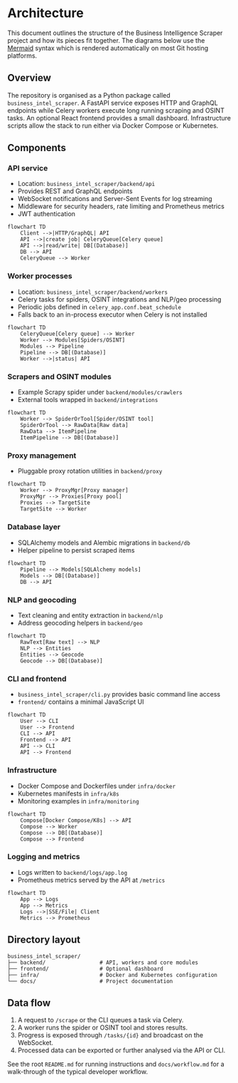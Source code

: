 # Architecture

This document outlines the structure of the Business Intelligence Scraper project and how its pieces fit together. The
diagrams below use the [Mermaid](https://mermaid-js.github.io/) syntax which is
rendered automatically on most Git hosting platforms.

## Overview

The repository is organised as a Python package called `business_intel_scraper`.  A FastAPI service exposes HTTP and GraphQL endpoints while Celery workers execute long running scraping and OSINT tasks.  An optional React frontend provides a small dashboard.  Infrastructure scripts allow the stack to run either via Docker Compose or Kubernetes.

## Components

### API service
- Location: `business_intel_scraper/backend/api`
- Provides REST and GraphQL endpoints
- WebSocket notifications and Server-Sent Events for log streaming
- Middleware for security headers, rate limiting and Prometheus metrics
- JWT authentication

```mermaid
flowchart TD
    Client -->|HTTP/GraphQL| API
    API -->|create job| CeleryQueue[Celery queue]
    API -->|read/write| DB[(Database)]
    DB --> API
    CeleryQueue --> Worker
```

### Worker processes
- Location: `business_intel_scraper/backend/workers`
- Celery tasks for spiders, OSINT integrations and NLP/geo processing
- Periodic jobs defined in `celery_app.conf.beat_schedule`
- Falls back to an in-process executor when Celery is not installed

```mermaid
flowchart TD
    CeleryQueue[Celery queue] --> Worker
    Worker --> Modules[Spiders/OSINT]
    Modules --> Pipeline
    Pipeline --> DB[(Database)]
    Worker -->|status| API
```

### Scrapers and OSINT modules
- Example Scrapy spider under `backend/modules/crawlers`
- External tools wrapped in `backend/integrations`

```mermaid
flowchart TD
    Worker --> SpiderOrTool[Spider/OSINT tool]
    SpiderOrTool --> RawData[Raw data]
    RawData --> ItemPipeline
    ItemPipeline --> DB[(Database)]
```

### Proxy management
- Pluggable proxy rotation utilities in `backend/proxy`

```mermaid
flowchart TD
    Worker --> ProxyMgr[Proxy manager]
    ProxyMgr --> Proxies[Proxy pool]
    Proxies --> TargetSite
    TargetSite --> Worker
```

### Database layer
- SQLAlchemy models and Alembic migrations in `backend/db`
- Helper pipeline to persist scraped items

```mermaid
flowchart TD
    Pipeline --> Models[SQLAlchemy models]
    Models --> DB[(Database)]
    DB --> API
```

### NLP and geocoding
- Text cleaning and entity extraction in `backend/nlp`
- Address geocoding helpers in `backend/geo`

```mermaid
flowchart TD
    RawText[Raw text] --> NLP
    NLP --> Entities
    Entities --> Geocode
    Geocode --> DB[(Database)]
```

### CLI and frontend
- `business_intel_scraper/cli.py` provides basic command line access
- `frontend/` contains a minimal JavaScript UI

```mermaid
flowchart TD
    User --> CLI
    User --> Frontend
    CLI --> API
    Frontend --> API
    API --> CLI
    API --> Frontend
```

### Infrastructure
- Docker Compose and Dockerfiles under `infra/docker`
- Kubernetes manifests in `infra/k8s`
- Monitoring examples in `infra/monitoring`

```mermaid
flowchart TD
    Compose[Docker Compose/K8s] --> API
    Compose --> Worker
    Compose --> DB[(Database)]
    Compose --> Frontend
```

### Logging and metrics
- Logs written to `backend/logs/app.log`
- Prometheus metrics served by the API at `/metrics`

```mermaid
flowchart TD
    App --> Logs
    App --> Metrics
    Logs -->|SSE/File| Client
    Metrics --> Prometheus
```

## Directory layout

```text
business_intel_scraper/
├── backend/                 # API, workers and core modules
├── frontend/                # Optional dashboard
├── infra/                   # Docker and Kubernetes configuration
└── docs/                    # Project documentation
```

## Data flow

1. A request to `/scrape` or the CLI queues a task via Celery.
2. A worker runs the spider or OSINT tool and stores results.
3. Progress is exposed through `/tasks/{id}` and broadcast on the WebSocket.
4. Processed data can be exported or further analysed via the API or CLI.

See the root `README.md` for running instructions and `docs/workflow.md` for a walk-through of the typical developer workflow.
